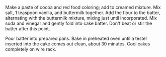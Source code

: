 Make a paste of cocoa and red food coloring; add to creamed mixture. Mix salt, 1 teaspoon vanilla, and buttermilk together. Add the flour to the batter, alternating with the buttermilk mixture, mixing just until incorporated. Mix soda and vinegar and gently fold into cake batter. Don't beat or stir the batter after this point.


Pour batter into prepared pans. Bake in preheated oven until a tester inserted into the cake comes out clean, about 30 minutes. Cool cakes completely on wire rack.
